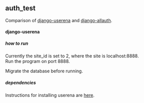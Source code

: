 ## auth_test

Comparison of [django-userena](https://github.com/bread-and-pepper/django-userena) and [django-allauth](https://github.com/pennersr/django-allauth).

#### django-userena

##### how to run

Currently the site_id is set to 2, where the site is localhost:8888.  
Run the program on port 8888.

Migrate the database before running.

##### dependencies

Instructions for installing userena are [here](http://django-userena.readthedocs.org/en/latest/installation.html).